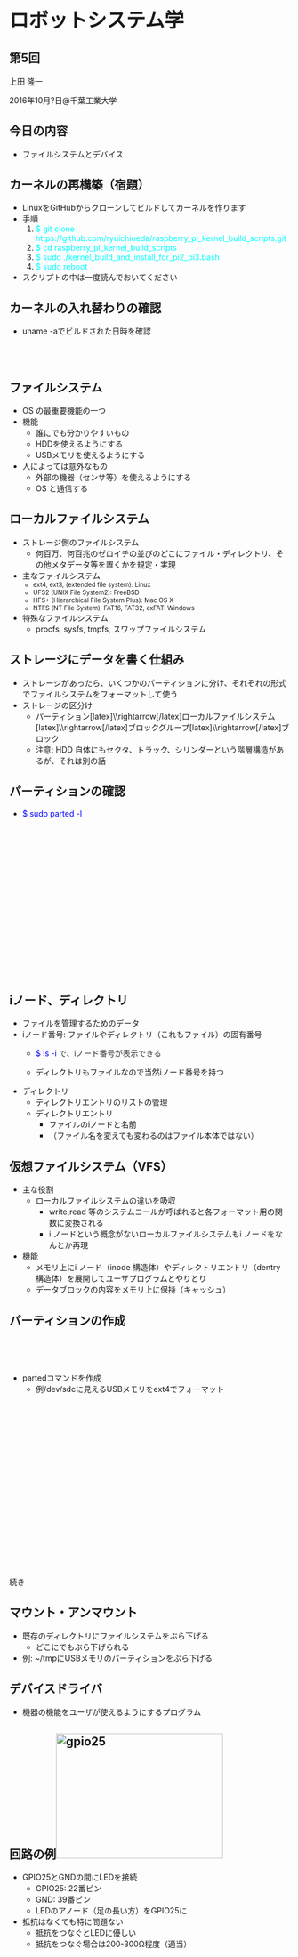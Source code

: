 <h1 style="font-size: 250%;">ロボットシステム学</h1>
<h2>第5回</h2>
上田 隆一

2016年10月?日\@千葉工業大学

<!--nextpage-->
<h2>今日の内容</h2>
<ul>
 	<li>ファイルシステムとデバイス</li>
</ul>
<!--nextpage-->
<h2>カーネルの再構築（宿題）</h2>
<ul>
 	<li>LinuxをGitHubからクローンしてビルドしてカーネルを作ります</li>
 	<li>手順
<ol>
 	<li><span style="color: #00ffff;">$ git clone https://github.com/ryuichiueda/raspberry_pi_kernel_build_scripts.git</span></li>
 	<li><span style="color: #00ffff;">$ cd raspberry_pi_kernel_build_scripts</span></li>
 	<li><span style="color: #00ffff;">$ sudo ./kernel_build_and_install_for_pi2_pi3.bash</span></li>
 	<li><span style="color: #00ffff;">$ sudo reboot</span></li>
</ol>
</li>
 	<li>スクリプトの中は一度読んでおいてください</li>
</ul>
<!--nextpage-->
<h2>カーネルの入れ替わりの確認</h2>
<ul>
 	<li>uname -aでビルドされた日時を確認</li>
</ul>
<pre><span style="color: #ffffff;">pi\@raspberrypi:~ $ uname -a
Linux raspberrypi 4.4.22-v7+ #1 SMP Mon Sep 26 13:11:18 JST 2016 armv7l GNU/Linux</span></pre>
<!--nextpage-->
<h2>ファイルシステム</h2>
<ul>
 	<li>OS の最重要機能の一つ</li>
 	<li>機能
<ul>
 	<li>誰にでも分かりやすいもの</li>
 	<li>HDDを使えるようにする</li>
 	<li>USBメモリを使えるようにする</li>
</ul>
</li>
 	<li>人によっては意外なもの
<ul>
 	<li>外部の機器（センサ等）を使えるようにする</li>
 	<li>OS と通信する</li>
</ul>
</li>
</ul>
<!--nextpage-->
<h2>ローカルファイルシステム</h2>
<ul>
 	<li>ストレージ側のファイルシステム
<ul>
 	<li>何百万、何百兆のゼロイチの並びのどこにファイル・ディレクトリ、その他メタデータ等を置くかを規定・実現</li>
</ul>
</li>
 	<li>主なファイルシステム
<ul style="font-size: 80%;">
 	<li>ext4, ext3, (extended file system): Linux</li>
 	<li>UFS2 (UNIX File System2): FreeBSD</li>
 	<li>HFS+ (Hierarchical File System Plus): Mac OS X</li>
 	<li>NTFS (NT File System), FAT16, FAT32, exFAT: Windows</li>
</ul>
</li>
 	<li>特殊なファイルシステム
<ul>
 	<li>procfs, sysfs, tmpfs, スワップファイルシステム</li>
</ul>
</li>
</ul>
<!--nextpage-->
<h2>ストレージにデータを書く仕組み</h2>
<ul>
 	<li>ストレージがあったら、いくつかのパーティションに分け、それぞれの形式でファイルシステムをフォーマットして使う</li>
 	<li>ストレージの区分け
<ul>
 	<li>パーティション[latex]\\rightarrow[/latex]ローカルファイルシステム[latex]\\rightarrow[/latex]ブロックグループ[latex]\\rightarrow[/latex]ブロック</li>
 	<li>注意: HDD 自体にもセクタ、トラック、シリンダーという階層構造があるが、それは別の話</li>
</ul>
</li>
</ul>
<!--nextpage-->
<h2>パーティションの確認</h2>
<ul>
 	<li><span style="color: #0000ff;">$ sudo parted -l</span>
<pre><span style="color: #ffffff;">Model: SD SA16G (sd/mmc)</span>
<span style="color: #ffffff;">Disk /dev/mmcblk0: 15.6GB</span>
<span style="color: #ffffff;">Sector size (logical/physical): 512B/512B</span>
<span style="color: #ffffff;">Partition Table: msdos</span>
<span style="color: #ffffff;">Disk Flags:</span>

<span style="color: #ffffff;">Number  Start   End     Size    Type      File system  Flags</span>
<span style="color: #ffffff;">1      4194kB  1089MB  1085MB  primary   fat32        lba</span>
<span style="color: #ffffff;">2      1091MB  15.6GB  14.5GB  extended</span>
<span style="color: #ffffff;">5      1095MB  1158MB  62.9MB  logical   fat16        lba</span>
<span style="color: #ffffff;">6      1162MB  15.6GB  14.5GB  logical   ext4</span>
<span style="color: #ffffff;">3      15.6GB  15.6GB  33.6MB  primary   ext4</span></pre>
</li>
</ul>
<!--nextpage-->
<h2>iノード、ディレクトリ</h2>
<ul>
 	<li>ファイルを管理するためのデータ</li>
 	<li>iノード番号: ファイルやディレクトリ（これもファイル）の固有番号
<ul>
 	<li>
<p class="p1"><span class="s1" style="color: #0000ff;">$ ls -i <span style="color: #333333;">で、iノード番号が表示できる</span></span></p>
</li>
 	<li>
<p class="p1">ディレクトリもファイルなので当然iノード番号を持つ</p>
</li>
</ul>
</li>
 	<li>ディレクトリ
<ul>
 	<li>ディレクトリエントリのリストの管理</li>
 	<li>ディレクトリエントリ
<ul>
 	<li>ファイルのiノードと名前</li>
 	<li>（ファイル名を変えても変わるのはファイル本体ではない）</li>
</ul>
</li>
</ul>
</li>
</ul>
<!--nextpage-->
<h2 class="p1">仮想ファイルシステム（<span class="s1">VFS</span>）</h2>
<ul>
 	<li>主な役割
<ul>
 	<li>ローカルファイルシステムの違いを吸収
<ul>
 	<li>write,read 等のシステムコールが呼ばれると各フォーマット用の関数に変換される</li>
 	<li>i ノードという概念がないローカルファイルシステムもi ノードをなんとか再現</li>
</ul>
</li>
</ul>
</li>
 	<li>機能
<ul>
 	<li>メモリ上にi ノード（inode 構造体）やディレクトリエントリ（dentry 構造体）を展開してユーザプログラムとやりとり</li>
 	<li>データブロックの内容をメモリ上に保持（キャッシュ）</li>
</ul>
</li>
</ul>
<!--nextpage-->
<h2>パーティションの作成</h2>
&nbsp;

&nbsp;
<ul>
 	<li>partedコマンドを作成
<ul>
 	<li>例/dev/sdcに見えるUSBメモリをext4でフォーマット</li>
</ul>
</li>
</ul>
<pre><span style="color: #ffffff;">$ sudo parted /dev/sdc</span>
<span style="color: #ffffff;">GNU Parted 3.2</span>
<span style="color: #ffffff;">Using /dev/sdc</span>
<span style="color: #ffffff;">Welcome to GNU Parted! Type 'help' to view a list of commands.</span>
<span style="color: #ffffff;">(parted) mklabel gpt                                                      </span>
<span style="color: #ffffff;">(parted) unit GB                                                          </span>
<span style="color: #ffffff;">(parted) print                                                            </span>
<span style="color: #ffffff;">Model: TOSHIBA TransMemory-Mx (scsi)</span>
<span style="color: #ffffff;">Disk /dev/sdc: 62.4GB</span>
<span style="color: #ffffff;">Sector size (logical/physical): 512B/512B</span>
<span style="color: #ffffff;">Partition Table: gpt</span>
<span style="color: #ffffff;">Disk Flags:</span>

<span style="color: #ffffff;">Number  Start  End  Size  File system  Name  Flags</span></pre>
&nbsp;


<!--nextpage-->

続き

<!--nextpage-->
<h2>マウント・アンマウント</h2>
<ul>
 	<li>既存のディレクトリにファイルシステムをぶら下げる
<ul>
 	<li>どこにでもぶら下げられる</li>
</ul>
</li>
 	<li>例: ~/tmpにUSBメモリのパーティションをぶら下げる</li>
</ul>
<!--nextpage-->
<h2>デバイスドライバ</h2>
<ul>
 	<li>機器の機能をユーザが使えるようにするプログラム</li>
</ul>
<!--nextpage-->
<h2>回路の例<a href="https://lab.ueda.asia/wp-content/uploads/2016/09/gpio25.jpg"><img class="alignright size-medium wp-image-1706" src="https://lab.ueda.asia/wp-content/uploads/2016/09/gpio25-300x225.jpg" alt="gpio25" width="300" height="225" /></a></h2>
<ul>
 	<li>GPIO25とGNDの間にLEDを接続
<ul>
 	<li>GPIO25: 22番ピン</li>
 	<li>GND: 39番ピン</li>
 	<li>LEDのアノード（足の長い方）をGPIO25に</li>
</ul>
</li>
 	<li>抵抗はなくても特に問題ない
<ul>
 	<li>抵抗をつなぐとLEDに優しい</li>
 	<li>抵抗をつなぐ場合は200-300Ω程度（適当）</li>
</ul>
</li>
</ul>
<!--nextpage-->
